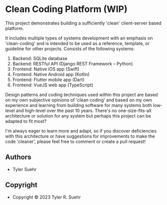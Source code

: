 # Clean Coding Platform (WIP)

This project demonstrates building a sufficiently 'clean' client-server based platform.

It includes multiple types of systems development with an emphasis on 'clean-coding' and is intended to be used as a reference, template, or guideline for other projects. Consists of the following systems:

1. Backend: SQLite database
2. Backend: RESTful API (Django REST Framework – Python)
3. Frontend: Native iOS app (Swift)
4. Frontend: Native Android app (Kotlin)
5. Frontend: Flutter mobile app (Dart)
6. Frontend: VueJS web app (TypeScript)

Design patterns and coding techniques used within this project are based on my own subjective opinions of 'clean coding' and based on my own experience and learning from building software for many systems both low-level and high-level over the past 10 years. There's no one-size-fits-all architecture or solution for any system but perhaps this project can be adapted to fit most?

I'm always eager to learn more and adapt, so if you discover deficiencies with this architecture or have suggestions for improvements to make the code 'cleaner', please feel free to comment or create a pull request!

## Authors
- Tyler Suehr

## Copyright
- Copyright © 2023 Tyler R. Suehr 
